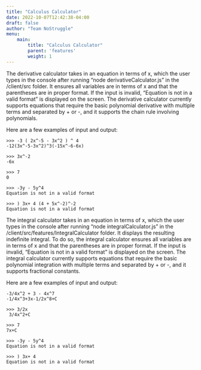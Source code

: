 ```yaml
---
title: "Calculus Calculator"
date: 2022-10-07T12:42:38-04:00
draft: false
author: "Team NoStruggle"
menu: 
    main: 
        title: "Calculus Calculator"
        parent: 'features'
        weight: 1
---
```


The derivative calculator takes in an equation in terms of x, which the user types in the console after running “node derivativeCalculator.js” in the /client/src folder. It ensures all variables are in terms of x and that the parentheses are in proper format. If the input is invalid, “Equation is not in a valid format” is displayed on the screen. The derivative calculator currently supports equations that require the basic polynomial derivative with multiple terms and separated by + or -, and it supports the chain rule involving polynomials.

Here are a few examples of input and output:

```
>>> -3 ( 2x^-5 - 3x^2 ) ^ 4
-12(3x^-5-3x^2)^3(-15x^-6-6x) 

>>> 3x^-2
-6x

>>> 7
0

>>> -3y - 5y^4
Equation is not in a valid format

>>> ) 3x+ 4 (4 + 5x^-2)^-2
Equation is not in a valid format
```


The integral calculator takes in an equation in terms of x, which the user types in the console after running “node integralCalculator.js” in the /client/src/features/IntegralCalculator folder. It displays the resulting indefinite integral. To do so, the integral calculator ensures all variables are in terms of x and that the parentheses are in proper format. If the input is invalid, “Equation is not in a valid format” is displayed on the screen. The integral calculator currently supports equations that require the basic polynomial integration with multiple terms and separated by + or -, and it supports fractional constants.

Here are a few examples of input and output:

```
-3/4x^2 + 3 - 4x^7
-1/4x^3+3x-1/2x^8+C

>>> 3/2x
 3/4x^2+C

>>> 7
7x+C

>>> -3y - 5y^4
Equation is not in a valid format

>>> ) 3x+ 4 
Equation is not in a valid format
```